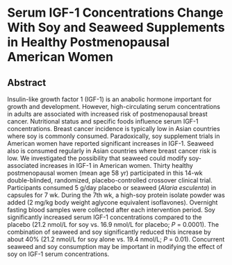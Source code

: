 # Serum IGF-1 Concentrations Change With Soy and Seaweed Supplements in Healthy Postmenopausal American Women

## Abstract

Insulin-like growth factor 1 (IGF-1) is an anabolic hormone important for growth and development. However, high-circulating serum concentrations in adults are associated with increased risk of postmenopausal breast cancer. Nutritional status and specific foods influence serum IGF-1 concentrations. Breast cancer incidence is typically low in Asian countries where soy is commonly consumed. Paradoxically, soy supplement trials in American women have reported significant increases in IGF-1. Seaweed also is consumed regularly in Asian countries where breast cancer risk is low. We investigated the possibility that seaweed could modify soy-associated increases in IGF-1 in American women. Thirty healthy postmenopausal women (mean age 58 yr) participated in this 14-wk double-blinded, randomized, placebo-controlled crossover clinical trial. Participants consumed 5 g/day placebo or seaweed (_Alaria esculenta_) in capsules for 7 wk. During the 7th wk, a high-soy protein isolate powder was added (2 mg/kg body weight aglycone equivalent isoflavones). Overnight fasting blood samples were collected after each intervention period. Soy significantly increased serum IGF-1 concentrations compared to the placebo (21.2 nmol/L for soy vs. 16.9 nmol/L for placebo; _P_ = 0.0001). The combination of seaweed and soy significantly reduced this increase by about 40% (21.2 nmol/L for soy alone vs. 19.4 nmol/L; _P_ = 0.01). Concurrent seaweed and soy consumption may be important in modifying the effect of soy on IGF-1 serum concentrations.
